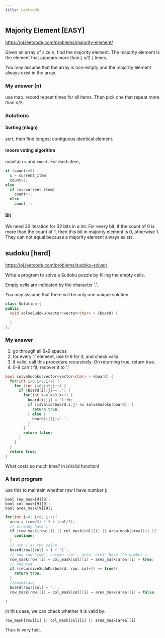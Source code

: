```yaml
---
title: Leetcode
---
```


Majority Element [EASY]
-----------------------

https://oj.leetcode.com/problems/majority-element/

Given an array of size n, find the majority element. The majority element is the element that appears more than ⌊ n/2 ⌋ times.

You may assume that the array is non-empty and the majority element always exist in the array.

### My answer (n)
use map. record repeat times for all items. Then pick one that repeat more than n/2.

### Solutions

#### Sorting (nlogn)
sort, then find longest contiguous identical element.
#### moore voting algorithm
maintain `x` and `count`. For each item,

```c
if (count==0)
  x = current_item;
  count=1;
else
  if (x==current_item)
    count++;
  else
    count--;
```

#### Bit
We need 32 iteration for 32 bits in a int.
For every bit, if the count of 0 is more than the count of 1,
then this bit in majority element is 0, otherwise 1.
They can not equal because a majority element always exists.

sudoku [hard]
-------------

https://oj.leetcode.com/problems/sudoku-solver/

Write a program to solve a Sudoku puzzle by filling the empty cells.

Empty cells are indicated by the character '.'.

You may assume that there will be only one unique solution.

```cpp
class Solution {
public:
  void solveSudoku(vector<vector<char> > &board) {

  }
};
```

### My answer

1. go through all 9x9 spaces
2. for every '.' element, use 0-9 for it, and check valid.
3. if valid, call this procedure recursively. On returning true, return true.
4. 0-9 can't fit, recover it to '.'

```cpp
bool solveSudoku(vector<vector<char> > &board) {
  for(int i=0;i<9;i++) {
    for (int j=0;j<9;j++) {
      if (board[i][j]=='.') {
        for(int k=0;k<9;k++) {
          board[i][j] = '1'+k;
          if (isValid(board,i,j) && solveSudoku(board)) {
            return true;
          } else {
            board[i][j]='.';
          }
        }
        return false;
      }
    }
  }
  return true;
}
```

What costs so much time? In isValid function!

### A fast program

use this to maintain whether row i have number j:

```
bool row_mask[9][9];
bool col_mask[9][9];
bool area_mask[9][9];
```

```cpp
for(int i=0; i<9; i++){
  area = (row/3) * 3 + (col/3);
  // already have i
  if (row_mask[row][i] || col_mask[col][i] || area_mask[area][i] ){
    continue;
  }
  // use i as the value
  board[row][col] = i + '1';
  // now row 'row', column 'col', area 'area' have the number i
  row_mask[row][i] = col_mask[col][i] = area_mask[area][i] = true;
  // recurse
  if (recursiveSudoKu(board, row, col+1) == true){
    return true;
  }
  //backtrace
  board[row][col] = '.';
  row_mask[row][i] = col_mask[col][i] = area_mask[area][i] = false;

}
```

In this case, we can check whether it is valid by:

```
row_mask[row][i] || col_mask[col][i] || area_mask[area][i]
```

Thus is very fast.

